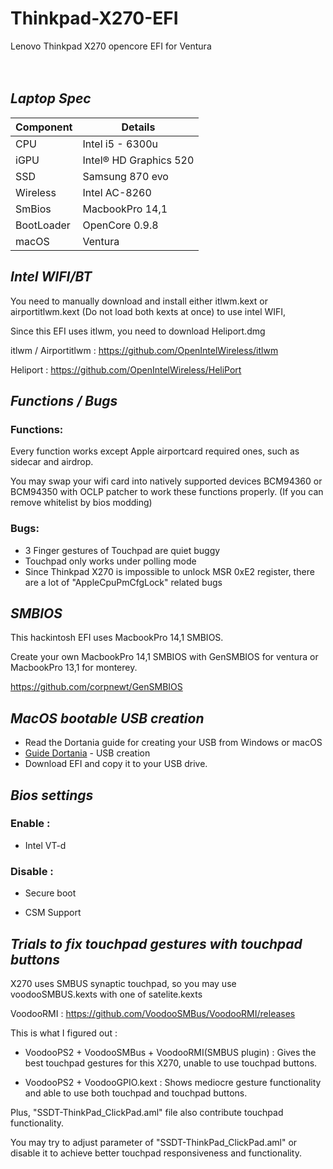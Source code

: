 # **Thinkpad-X270-EFI**
Lenovo Thinkpad X270 opencore EFI for Ventura <br><br><br>


## _Laptop Spec_

| Component        | Details                            |
| ---------------- | ---------------------------------- |
| CPU              | Intel i5 - 6300u                   |
| iGPU             | Intel® HD Graphics 520             |
| SSD              | Samsung 870 evo                    |
| Wireless         | Intel AC-8260                      |
| SmBios           | MacbookPro 14,1                    |
| BootLoader       | OpenCore 0.9.8                     |
| macOS            | Ventura                            |




## _Intel WIFI/BT_

You need to manually download and install either itlwm.kext or airportitlwm.kext (Do not load both kexts at once) to use intel WIFI,

Since this EFI uses itlwm, you need to download Heliport.dmg

itlwm / Airportitlwm : https://github.com/OpenIntelWireless/itlwm

Heliport : https://github.com/OpenIntelWireless/HeliPort


## _Functions / Bugs_


### Functions:

Every function works except Apple airportcard required ones, such as sidecar and airdrop. 

You may swap your wifi card into natively supported devices BCM94360 or BCM94350 with OCLP patcher to work these functions properly. (If you can remove whitelist by bios modding)



### Bugs:

- 3 Finger gestures of Touchpad are quiet buggy
- Touchpad only works under polling mode
- Since Thinkpad X270 is impossible to unlock MSR 0xE2 register, there are a lot of "AppleCpuPmCfgLock" related bugs


## _SMBIOS_

This hackintosh EFI uses MacbookPro 14,1 SMBIOS.

Create your own MacbookPro 14,1 SMBIOS with GenSMBIOS for ventura or MacbookPro 13,1 for monterey.

https://github.com/corpnewt/GenSMBIOS



## _MacOS bootable USB creation_

- Read the Dortania guide for creating your USB from Windows or macOS
- [Guide Dortania](https://dortania.github.io/OpenCore-Install-Guide/installer-guide/) - USB creation
- Download EFI and copy it to your USB drive.



## _Bios settings_


### Enable : 

- Intel VT-d
  

### Disable : 

- Secure boot

- CSM Support

            
## _Trials to fix touchpad gestures with touchpad buttons_

X270 uses SMBUS synaptic touchpad, so you may use voodooSMBUS.kexts with one of satelite.kexts

VoodooRMI : https://github.com/VoodooSMBus/VoodooRMI/releases


This is what I figured out :

- VoodooPS2 + VoodooSMBus + VoodooRMI(SMBUS plugin) : Gives the best touchpad gestures for this X270, unable to use touchpad buttons.

- VoodooPS2 + VoodooGPIO.kext : Shows mediocre gesture functionality and able to use both touchpad and touchpad buttons.
  

Plus, "SSDT-ThinkPad_ClickPad.aml" file also contribute touchpad functionality.

You may try to adjust parameter of "SSDT-ThinkPad_ClickPad.aml" or disable it to achieve better touchpad responsiveness and functionality.
